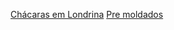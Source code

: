 <a href="https://alugarchacaras.com.br/">Chácaras em Londrina</a>
<a href="https://protenza.com.br/">Pre moldados</a>
